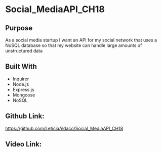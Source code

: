 # Social_MediaAPI_CH18

## Purpose
As a social media startup I want an API for my social network that uses a NoSQL database so that my website can handle large amounts of unstructured data

## Built With

* Inquirer
* Node.js
* Express.js
* Mongoose
* NoSQL

## Github Link:
https://github.com/LeticiaAldaco/Social_MediaAPI_CH18

## Video Link:


